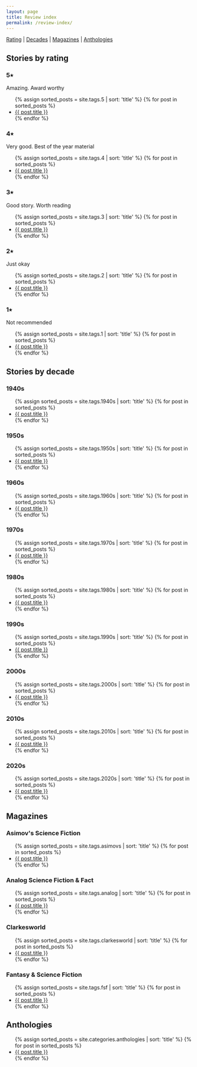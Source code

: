 ```yaml
---
layout: page
title: Review index
permalink: /review-index/
---
```

<p><a href="#rating">Rating</a> | <a href="#decade">Decades</a> | <a href="#magazines">Magazines</a> | <a href="#anthologies">Anthologies</a></p>
<h2 id="rating">Stories by rating</h2>
  <h3>5&#11089;</h3>
  <p>Amazing. Award worthy</p>
  <ul>
    {% assign sorted_posts = site.tags.5 | sort: 'title' %}
    {% for post in sorted_posts %}
      <li><a href="{{ post.url }}">{{ post.title }}</a></li>
    {% endfor %}
  </ul>
  <h3>4&#11089;</h3>
  <p>Very good. Best of the year material</p>
  <ul>
    {% assign sorted_posts = site.tags.4 | sort: 'title' %}
    {% for post in sorted_posts %}
      <li><a href="{{ post.url }}">{{ post.title }}</a></li>
    {% endfor %}
  </ul>
  <h3>3&#11089;</h3>
  <p>Good story. Worth reading</p>
  <ul>
    {% assign sorted_posts = site.tags.3 | sort: 'title' %}
    {% for post in sorted_posts %}
      <li><a href="{{ post.url }}">{{ post.title }}</a></li>
    {% endfor %}
  </ul>
  <h3>2&#11089;</h3>
  <p>Just okay</p>
  <ul>
    {% assign sorted_posts = site.tags.2 | sort: 'title' %}
    {% for post in sorted_posts %}
      <li><a href="{{ post.url }}">{{ post.title }}</a></li>
    {% endfor %}
  </ul>
  <h3>1&#11089;</h3>
  <p>Not recommended</p>
  <ul>
    {% assign sorted_posts = site.tags.1 | sort: 'title' %}
    {% for post in sorted_posts %}
      <li><a href="{{ post.url }}">{{ post.title }}</a></li>
    {% endfor %}
  </ul>
<h2 id="decade">Stories by decade</h2>
  <h3>1940s</h3>
  <ul>
    {% assign sorted_posts = site.tags.1940s | sort: 'title' %}
    {% for post in sorted_posts %}
      <li><a href="{{ post.url }}">{{ post.title }}</a></li>
    {% endfor %}
  </ul>
  <h3>1950s</h3>
  <ul>
    {% assign sorted_posts = site.tags.1950s | sort: 'title' %}
    {% for post in sorted_posts %}
      <li><a href="{{ post.url }}">{{ post.title }}</a></li>
    {% endfor %}
  </ul>
  <h3>1960s</h3>
  <ul>
    {% assign sorted_posts = site.tags.1960s | sort: 'title' %}
    {% for post in sorted_posts %}
      <li><a href="{{ post.url }}">{{ post.title }}</a></li>
    {% endfor %}
  </ul>
  <h3>1970s</h3>
  <ul>
    {% assign sorted_posts = site.tags.1970s | sort: 'title' %}
    {% for post in sorted_posts %}
      <li><a href="{{ post.url }}">{{ post.title }}</a></li>
    {% endfor %}
  </ul>
  <h3>1980s</h3>
  <ul>
    {% assign sorted_posts = site.tags.1980s | sort: 'title' %}
    {% for post in sorted_posts %}
      <li><a href="{{ post.url }}">{{ post.title }}</a></li>
    {% endfor %}
  </ul>
  <h3>1990s</h3>
  <ul>
    {% assign sorted_posts = site.tags.1990s | sort: 'title' %}
    {% for post in sorted_posts %}
      <li><a href="{{ post.url }}">{{ post.title }}</a></li>
    {% endfor %}
  </ul>
  <h3>2000s</h3>
  <ul>
    {% assign sorted_posts = site.tags.2000s | sort: 'title' %}
    {% for post in sorted_posts %}
      <li><a href="{{ post.url }}">{{ post.title }}</a></li>
    {% endfor %}
  </ul>
  <h3>2010s</h3>
  <ul>
    {% assign sorted_posts = site.tags.2010s | sort: 'title' %}
    {% for post in sorted_posts %}
      <li><a href="{{ post.url }}">{{ post.title }}</a></li>
    {% endfor %}
  </ul>
  <h3>2020s</h3>
  <ul>
    {% assign sorted_posts = site.tags.2020s | sort: 'title' %}
    {% for post in sorted_posts %}
      <li><a href="{{ post.url }}">{{ post.title }}</a></li>
    {% endfor %}
  </ul>
<h2 id="magazines">Magazines</h2>
  <h3>Asimov's Science Fiction</h3>
  <ul>
    {% assign sorted_posts = site.tags.asimovs | sort: 'title' %}
    {% for post in sorted_posts %}
      <li><a href="{{ post.url }}">{{ post.title }}</a></li>
    {% endfor %}
  </ul>
  <h3>Analog Science Fiction & Fact</h3>
  <ul>
    {% assign sorted_posts = site.tags.analog | sort: 'title' %}
    {% for post in sorted_posts %}
      <li><a href="{{ post.url }}">{{ post.title }}</a></li>
    {% endfor %}
  </ul>
  <h3>Clarkesworld</h3>
  <ul>
    {% assign sorted_posts = site.tags.clarkesworld | sort: 'title' %}
    {% for post in sorted_posts %}
      <li><a href="{{ post.url }}">{{ post.title }}</a></li>
    {% endfor %}
  </ul>
  <h3>Fantasy & Science Fiction</h3>
  <ul>
    {% assign sorted_posts = site.tags.fsf | sort: 'title' %}
    {% for post in sorted_posts %}
      <li><a href="{{ post.url }}">{{ post.title }}</a></li>
    {% endfor %}
  </ul>
<h2 id="anthologies">Anthologies</h2>
  <ul>
    {% assign sorted_posts = site.categories.anthologies | sort: 'title' %}
    {% for post in sorted_posts %}
      <li><a href="{{ post.url }}">{{ post.title }}</a></li>
    {% endfor %}
  </ul>
